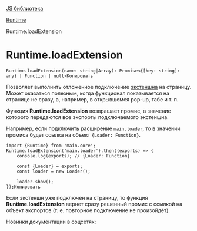 [JS библиотека](/api_help/js_lib/index.php)

[Runtime](/api_help/js_lib/runtime/index.php)

Runtime.loadExtension

Runtime.loadExtension
=====================

```
Runtime.loadExtension(name: string|Array): Promise<{[key: string]: any} | Function | null>Копировать
```

Позволяет выполнить отложенное подключение [экстеншна](https://dev.1c-bitrix.ru/learning/course/index.php?COURSE_ID=43&LESSON_ID=11981) на страницу. Может оказаться полезным, когда функционал показывается на странице не сразу, а, например, в открывшемся pop-up, табе и т. п.

Функция **Runtime.loadExtension** возвращает промис, в значение которого передаются все экспорты подключаемого экстеншна.

Например, если подключить расширение `main.loader`, то в значении промиса будет ссылка на объект `{Loader: Function}`.

```
import {Runtime} from 'main.core';
Runtime.loadExtension('main.loader').then((exports) => {
	console.log(exports); // {Loader: Function}
	
	const {Loader} = exports;
	const loader = new Loader();
	
	loader.show();
});Копировать
```

Если экстеншн уже подключен на страницу, то функция **Runtime.loadExtension** вернет сразу решенный промис с ссылкой на объект экспортов (т. е. повторное подключение не произойдёт).

Новинки документации в соцсетях:
